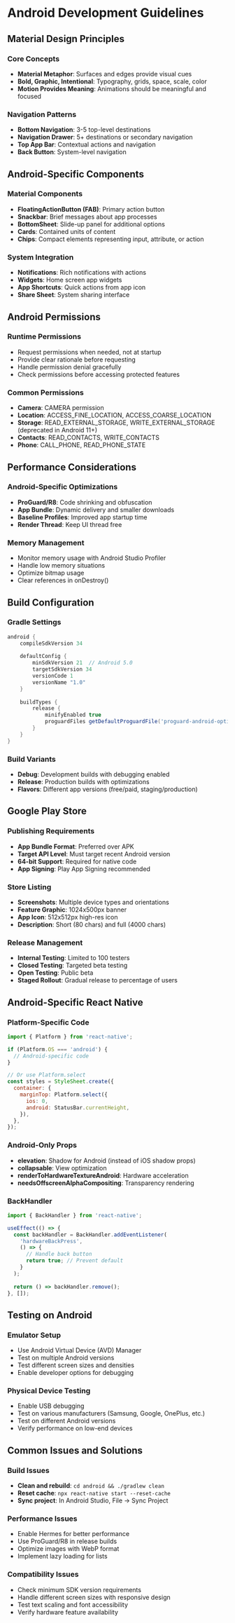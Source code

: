 # Android Development Guidelines

## Material Design Principles

### Core Concepts
- **Material Metaphor**: Surfaces and edges provide visual cues
- **Bold, Graphic, Intentional**: Typography, grids, space, scale, color
- **Motion Provides Meaning**: Animations should be meaningful and focused

### Navigation Patterns
- **Bottom Navigation**: 3-5 top-level destinations
- **Navigation Drawer**: 5+ destinations or secondary navigation
- **Top App Bar**: Contextual actions and navigation
- **Back Button**: System-level navigation

## Android-Specific Components

### Material Components
- **FloatingActionButton (FAB)**: Primary action button
- **Snackbar**: Brief messages about app processes
- **BottomSheet**: Slide-up panel for additional options
- **Cards**: Contained units of content
- **Chips**: Compact elements representing input, attribute, or action

### System Integration
- **Notifications**: Rich notifications with actions
- **Widgets**: Home screen app widgets
- **App Shortcuts**: Quick actions from app icon
- **Share Sheet**: System sharing interface

## Android Permissions

### Runtime Permissions
- Request permissions when needed, not at startup
- Provide clear rationale before requesting
- Handle permission denial gracefully
- Check permissions before accessing protected features

### Common Permissions
- **Camera**: CAMERA permission
- **Location**: ACCESS_FINE_LOCATION, ACCESS_COARSE_LOCATION
- **Storage**: READ_EXTERNAL_STORAGE, WRITE_EXTERNAL_STORAGE (deprecated in Android 11+)
- **Contacts**: READ_CONTACTS, WRITE_CONTACTS
- **Phone**: CALL_PHONE, READ_PHONE_STATE

## Performance Considerations

### Android-Specific Optimizations
- **ProGuard/R8**: Code shrinking and obfuscation
- **App Bundle**: Dynamic delivery and smaller downloads
- **Baseline Profiles**: Improved app startup time
- **Render Thread**: Keep UI thread free

### Memory Management
- Monitor memory usage with Android Studio Profiler
- Handle low memory situations
- Optimize bitmap usage
- Clear references in onDestroy()

## Build Configuration

### Gradle Settings
```gradle
android {
    compileSdkVersion 34
    
    defaultConfig {
        minSdkVersion 21  // Android 5.0
        targetSdkVersion 34
        versionCode 1
        versionName "1.0"
    }
    
    buildTypes {
        release {
            minifyEnabled true
            proguardFiles getDefaultProguardFile('proguard-android-optimize.txt')
        }
    }
}
```

### Build Variants
- **Debug**: Development builds with debugging enabled
- **Release**: Production builds with optimizations
- **Flavors**: Different app versions (free/paid, staging/production)

## Google Play Store

### Publishing Requirements
- **App Bundle Format**: Preferred over APK
- **Target API Level**: Must target recent Android version
- **64-bit Support**: Required for native code
- **App Signing**: Play App Signing recommended

### Store Listing
- **Screenshots**: Multiple device types and orientations
- **Feature Graphic**: 1024x500px banner
- **App Icon**: 512x512px high-res icon
- **Description**: Short (80 chars) and full (4000 chars)

### Release Management
- **Internal Testing**: Limited to 100 testers
- **Closed Testing**: Targeted beta testing
- **Open Testing**: Public beta
- **Staged Rollout**: Gradual release to percentage of users

## Android-Specific React Native

### Platform-Specific Code
```javascript
import { Platform } from 'react-native';

if (Platform.OS === 'android') {
  // Android-specific code
}

// Or use Platform.select
const styles = StyleSheet.create({
  container: {
    marginTop: Platform.select({
      ios: 0,
      android: StatusBar.currentHeight,
    }),
  },
});
```

### Android-Only Props
- **elevation**: Shadow for Android (instead of iOS shadow props)
- **collapsable**: View optimization
- **renderToHardwareTextureAndroid**: Hardware acceleration
- **needsOffscreenAlphaCompositing**: Transparency rendering

### BackHandler
```javascript
import { BackHandler } from 'react-native';

useEffect(() => {
  const backHandler = BackHandler.addEventListener(
    'hardwareBackPress',
    () => {
      // Handle back button
      return true; // Prevent default
    }
  );
  
  return () => backHandler.remove();
}, []);
```

## Testing on Android

### Emulator Setup
- Use Android Virtual Device (AVD) Manager
- Test on multiple Android versions
- Test different screen sizes and densities
- Enable developer options for debugging

### Physical Device Testing
- Enable USB debugging
- Test on various manufacturers (Samsung, Google, OnePlus, etc.)
- Test on different Android versions
- Verify performance on low-end devices

## Common Issues and Solutions

### Build Issues
- **Clean and rebuild**: `cd android && ./gradlew clean`
- **Reset cache**: `npx react-native start --reset-cache`
- **Sync project**: In Android Studio, File → Sync Project

### Performance Issues
- Enable Hermes for better performance
- Use ProGuard/R8 in release builds
- Optimize images with WebP format
- Implement lazy loading for lists

### Compatibility Issues
- Check minimum SDK version requirements
- Handle different screen sizes with responsive design
- Test text scaling and font accessibility
- Verify hardware feature availability